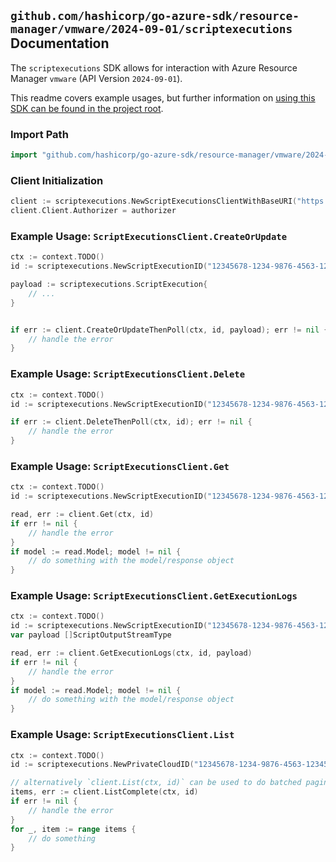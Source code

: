 
## `github.com/hashicorp/go-azure-sdk/resource-manager/vmware/2024-09-01/scriptexecutions` Documentation

The `scriptexecutions` SDK allows for interaction with Azure Resource Manager `vmware` (API Version `2024-09-01`).

This readme covers example usages, but further information on [using this SDK can be found in the project root](https://github.com/hashicorp/go-azure-sdk/tree/main/docs).

### Import Path

```go
import "github.com/hashicorp/go-azure-sdk/resource-manager/vmware/2024-09-01/scriptexecutions"
```


### Client Initialization

```go
client := scriptexecutions.NewScriptExecutionsClientWithBaseURI("https://management.azure.com")
client.Client.Authorizer = authorizer
```


### Example Usage: `ScriptExecutionsClient.CreateOrUpdate`

```go
ctx := context.TODO()
id := scriptexecutions.NewScriptExecutionID("12345678-1234-9876-4563-123456789012", "example-resource-group", "privateCloudName", "scriptExecutionName")

payload := scriptexecutions.ScriptExecution{
	// ...
}


if err := client.CreateOrUpdateThenPoll(ctx, id, payload); err != nil {
	// handle the error
}
```


### Example Usage: `ScriptExecutionsClient.Delete`

```go
ctx := context.TODO()
id := scriptexecutions.NewScriptExecutionID("12345678-1234-9876-4563-123456789012", "example-resource-group", "privateCloudName", "scriptExecutionName")

if err := client.DeleteThenPoll(ctx, id); err != nil {
	// handle the error
}
```


### Example Usage: `ScriptExecutionsClient.Get`

```go
ctx := context.TODO()
id := scriptexecutions.NewScriptExecutionID("12345678-1234-9876-4563-123456789012", "example-resource-group", "privateCloudName", "scriptExecutionName")

read, err := client.Get(ctx, id)
if err != nil {
	// handle the error
}
if model := read.Model; model != nil {
	// do something with the model/response object
}
```


### Example Usage: `ScriptExecutionsClient.GetExecutionLogs`

```go
ctx := context.TODO()
id := scriptexecutions.NewScriptExecutionID("12345678-1234-9876-4563-123456789012", "example-resource-group", "privateCloudName", "scriptExecutionName")
var payload []ScriptOutputStreamType

read, err := client.GetExecutionLogs(ctx, id, payload)
if err != nil {
	// handle the error
}
if model := read.Model; model != nil {
	// do something with the model/response object
}
```


### Example Usage: `ScriptExecutionsClient.List`

```go
ctx := context.TODO()
id := scriptexecutions.NewPrivateCloudID("12345678-1234-9876-4563-123456789012", "example-resource-group", "privateCloudName")

// alternatively `client.List(ctx, id)` can be used to do batched pagination
items, err := client.ListComplete(ctx, id)
if err != nil {
	// handle the error
}
for _, item := range items {
	// do something
}
```
